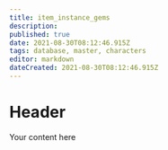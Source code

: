 ```yaml
---
title: item_instance_gems
description: 
published: true
date: 2021-08-30T08:12:46.915Z
tags: database, master, characters
editor: markdown
dateCreated: 2021-08-30T08:12:46.915Z
---
```


# Header
Your content here